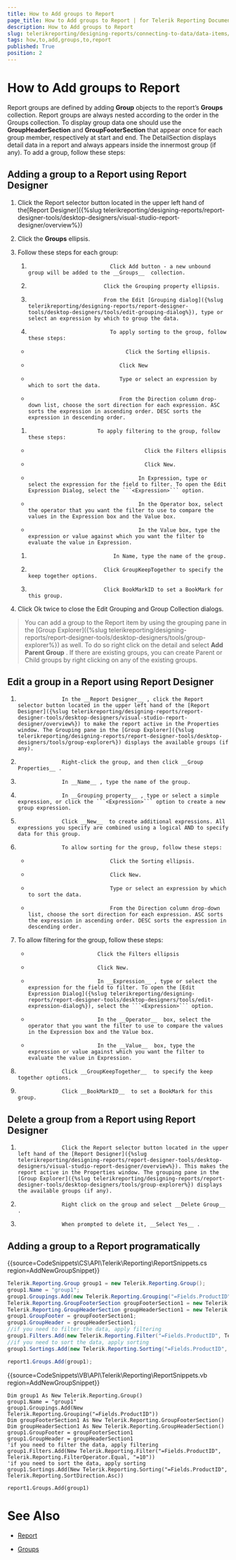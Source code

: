 ```yaml
---
title: How to Add groups to Report
page_title: How to Add groups to Report | for Telerik Reporting Documentation
description: How to Add groups to Report
slug: telerikreporting/designing-reports/connecting-to-data/data-items/grouping-data/how-to-add-groups-to-report
tags: how,to,add,groups,to,report
published: True
position: 2
---
```


# How to Add groups to Report



Report groups are defined by adding __Group__  objects to the report’s __Groups__  collection. Report groups are always nested according to the order in the Groups collection. To display group data one should use the __GroupHeaderSection__  and __GroupFooterSection__  that appear once for each group member, respectively at start and end. The DetailSection displays detail data in a report and always appears inside the innermost group (if any). To add a group, follow these steps:

## Adding a group to a Report using Report Designer

1. Click the Report selector button located in the upper left hand of the[Report Designer]({%slug telerikreporting/designing-reports/report-designer-tools/desktop-designers/visual-studio-report-designer/overview%})

1. Click the __Groups__  ellipsis.

1. Follow these steps for each group:

   1.                               Click Add button - a new unbound group will be added to the __Groups__  collection. 
                        

   1.                             Click the Grouping property ellipsis. 
                          

   1.                             From the Edit [Grouping dialog]({%slug telerikreporting/designing-reports/report-designer-tools/desktop-designers/tools/edit-grouping-dialog%}), type or select an expression by which to group the data. 
                        

   1.                               To apply sorting to the group, follow these steps:
                          

   +                                    Click the Sorting ellipsis.
                               

   +                                  Click New
                             

   +                                  Type or select an expression by which to sort the data. 
                             

   +                                  From the Direction column drop-down list, choose the sort direction for each expression. ASC sorts the expression in ascending order. DESC sorts the expression in descending order.
                             

   1.                           To apply filtering to the group, follow these steps:
                          

   +                                          Click the Filters ellipsis 
                                 

   +                                          Click New. 
                                

   +                                        In Expression, type or select the expression for the field to filter. To open the Edit Expression Dialog, select the ```<Expression>``` option.
                                 

   +                                        In the Operator box, select the operator that you want the filter to use to compare the values in the Expression box and the Value box. 
                                 

   +                                        In the Value box, type the expression or value against which you want the filter to evaluate the value in Expression.
                                 

   1.                                In Name, type the name of the group. 
                      

   1.                             Click GroupKeepTogether to specify the keep together options. 
                      

   1.                             Click BookMarkID to set a BookMark for this group.
                      

1. Click Ok twice to close the Edit Grouping and Group Collection dialogs.

> You can add a group to the Report item by using the grouping pane in the [Group Explorer]({%slug telerikreporting/designing-reports/report-designer-tools/desktop-designers/tools/group-explorer%}) as well. To do so right click on the detail and select  __Add Parent Group__ . If there are existing groups, you can create Parent or Child groups by right clicking on any of the existing groups. 

## Edit a group in a Report using Report Designer

1.                   In the __Report Designer__ , click the Report selector button located in the upper left hand of the [Report Designer]({%slug telerikreporting/designing-reports/report-designer-tools/desktop-designers/visual-studio-report-designer/overview%}) to make the report active in the Properties window. The Grouping pane in the [Group Explorer]({%slug telerikreporting/designing-reports/report-designer-tools/desktop-designers/tools/group-explorer%}) displays the available groups (if any).
              

1.                   Right-click the group, and then click __Group Properties__ . 
              

1.                   In __Name__ , type the name of the group. 
              

1.                   In __Grouping property__ , type or select a simple expression, or click the ```<Expression>``` option to create a new group expression. 
              

1.                   Click __New__  to create additional expressions. All expressions you specify are combined using a logical AND to specify data for this group. 
              

1.                   To allow sorting for the group, follow these steps:
                  

   +                               Click the Sorting ellipsis.
                      

   +                               Click New. 
                      

   +                               Type or select an expression by which to sort the data. 
                      

   +                               From the Direction column drop-down list, choose the sort direction for each expression. ASC sorts the expression in ascending order. DESC sorts the expression in descending order.
                      

1. To allow filtering for the group, follow these steps: 
                  

   +                           Click the Filters ellipsis 
                      

   +                           Click New.
                      

   +                           In __Expression__ , type or select the expression for the field to filter. To open the [Edit Expression Dialog]({%slug telerikreporting/designing-reports/report-designer-tools/desktop-designers/tools/edit-expression-dialog%}), select the ```<Expression>``` option. 
                      

   +                           In the __Operator__  box, select the operator that you want the filter to use to compare the values in the Expression box and the Value box. 
                      

   +                           In the __Value__  box, type the expression or value against which you want the filter to evaluate the value in Expression.
                      

1.                   Click __GroupKeepTogether__  to specify the keep together options.
              

1.                   Click __BookMarkID__  to set a BookMark for this group.
              

## Delete a group from a Report using Report Designer

1.                   Click the Report selector button located in the upper left hand of the [Report Designer]({%slug telerikreporting/designing-reports/report-designer-tools/desktop-designers/visual-studio-report-designer/overview%}). This makes the report active in the Properties window. The grouping pane in the [Group Explorer]({%slug telerikreporting/designing-reports/report-designer-tools/desktop-designers/tools/group-explorer%}) displays the available groups (if any).
              

1.                   Right click on the group and select __Delete Group__ .
              

1.                   When prompted to delete it, __Select Yes__ . 
              

## Adding a group to a Report programatically

{{source=CodeSnippets\CS\API\Telerik\Reporting\ReportSnippets.cs region=AddNewGroupSnippet}}
````C#
Telerik.Reporting.Group group1 = new Telerik.Reporting.Group();
group1.Name = "group1";
group1.Groupings.Add(new Telerik.Reporting.Grouping("=Fields.ProductID"));
Telerik.Reporting.GroupFooterSection groupFooterSection1 = new Telerik.Reporting.GroupFooterSection();
Telerik.Reporting.GroupHeaderSection groupHeaderSection1 = new Telerik.Reporting.GroupHeaderSection();
group1.GroupFooter = groupFooterSection1;
group1.GroupHeader = groupHeaderSection1;
//if you need to filter the data, apply filtering
group1.Filters.Add(new Telerik.Reporting.Filter("=Fields.ProductID", Telerik.Reporting.FilterOperator.Equal, "=10"));
//if you need to sort the data, apply sorting
group1.Sortings.Add(new Telerik.Reporting.Sorting("=Fields.ProductID", Telerik.Reporting.SortDirection.Asc));

report1.Groups.Add(group1);
````
{{source=CodeSnippets\VB\API\Telerik\Reporting\ReportSnippets.vb region=AddNewGroupSnippet}}
````VB
Dim group1 As New Telerik.Reporting.Group()
group1.Name = "group1"
group1.Groupings.Add(New Telerik.Reporting.Grouping("=Fields.ProductID"))
Dim groupFooterSection1 As New Telerik.Reporting.GroupFooterSection()
Dim groupHeaderSection1 As New Telerik.Reporting.GroupHeaderSection()
group1.GroupFooter = groupFooterSection1
group1.GroupHeader = groupHeaderSection1
'if you need to filter the data, apply filtering
group1.Filters.Add(New Telerik.Reporting.Filter("=Fields.ProductID", Telerik.Reporting.FilterOperator.Equal, "=10"))
'if you need to sort the data, apply sorting
group1.Sortings.Add(New Telerik.Reporting.Sorting("=Fields.ProductID", Telerik.Reporting.SortDirection.Asc))

report1.Groups.Add(group1)
````

# See Also

 * [Report](/reporting/api/Telerik.Reporting.Report) 

 * [Groups](/reporting/api/Telerik.Reporting.Report#Telerik_Reporting_Report_Groups) 

